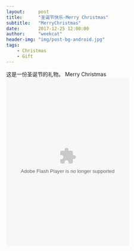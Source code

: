 ```yaml
---
layout:     post
title:      "圣诞节快乐-Merry Christmas"
subtitle:   "MerryChristmas"
date:       2017-12-25 12:00:00
author:     "weekcat"
header-img: "img/post-bg-android.jpg"
tags:
    - Christmas
    - Gift
---
```


这是一份圣诞节的礼物。
Merry Christmas
<object width="330" height="450" data="http://music.163.com/style/swf/widget.swf?
sid=479189597&type=0&auto=0&width=310&height=430" 
type="application/x-shockwave-flash"></object>


